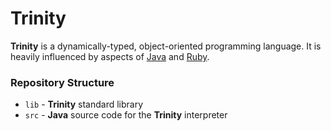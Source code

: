 # Trinity
**Trinity** is a dynamically-typed, object-oriented programming language.
It is heavily influenced by aspects of [Java](https://www.java.com/) and [Ruby](https://www.ruby-lang.org/).

### Repository Structure
- `lib` - **Trinity** standard library
- `src` - **Java** source code for the **Trinity** interpreter
